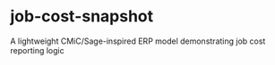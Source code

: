 # job-cost-snapshot
A lightweight CMiC/Sage-inspired ERP model demonstrating job cost reporting logic
